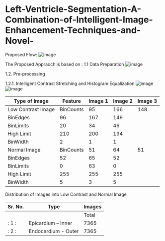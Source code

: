 # Left-Ventricle-Segmentation-A-Combination-of-Intelligent-Image-Enhancement-Techniques-and-Novel-

Proposed Flow:
![image](https://user-images.githubusercontent.com/25412736/187078610-8a323a20-f4f6-4031-a0a1-b52a57dce302.png)


The Proposed Appraoch is based on :
1.1	Data Preparation
![image](https://user-images.githubusercontent.com/25412736/187078651-af6f4a40-87ae-49df-bb12-98e9c9b2f5ea.png)


1.2.	Pre-processing

1.2.1.	Intelligent Contrast Stretching and Histogram Equalization
![image](https://user-images.githubusercontent.com/25412736/187078690-e0cf78ca-9087-47b2-a50f-5f4ebc9f18e5.png)
![image](https://user-images.githubusercontent.com/25412736/187078695-7a330e51-984c-4627-b0e0-e2c5f2fffc1f.png)


| Type of Image	| Feature	| Image 1 |	Image 2 |	Image 3 |
| --- | --- | --- | --- | --- |
|Low Contrast Image	| BinCounts	| 95	| 166 |	148 |
| BinEdges |	96	| 167 |	149 |
| BinLimits |	20 |	34 |	46 |
| High Limit |	210	| 200	 |	194	 |
| BinWidth |	2 |	1	|	1	|
| Normal Image |BinCounts	| 51 |	64 |	51 |
| BinEdges |	52 |	65 |	52 |
| BinLimits |	0 |	63 |	0 |
| High Limit  |	255 |	255 |	255 |
|	BinWidth |	5 |	3 |	5 |

Distribution of Images into Low Contrast and Normal Image

| Sr. No.|	Type |	Images |
| --- | --- | --- |
|        |       | Total	| Low Contrast	| Normal |
|: 1	  :|  Epicardium – Inner	| 7365 |	2495  |	4870  |
|: 2    :|	Endocardium - Outer	| 7365 |	2247  |	5118  |


